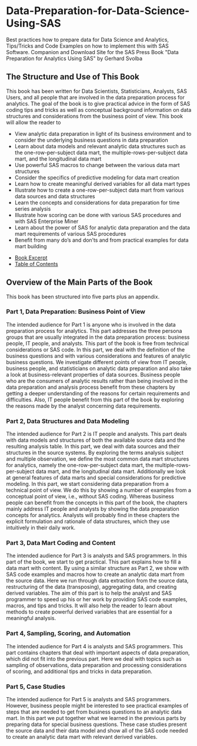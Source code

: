 # Data-Preparation-for-Data-Science-Using-SAS
Best practices how to prepare data for Data Science and Analytics, Tips/Tricks and Code Examples on how to implement this with SAS Software. Companion and Download Site for the SAS Press Book "Data Preparation for Analytics Using SAS" by Gerhard Svolba

## The Structure and Use of This Book
This book has been written for Data Scientists, Statisticians, Analysts, SAS Users, and all people that are involved in the data preparation process for analytics. The goal of the book is to give practical advice in the form of SAS coding tips and tricks as well as conceptual background information on data structures and considerations from the business point of view.
This book will allow the reader to
* View analytic data preparation in light of its business environment and to consider the underlying business questions in data preparation
* Learn about data models and relevant analytic data structures such as the one-row-per-subject data mart, the multiple-rows-per-subject data mart, and the longitudinal data mart
* Use powerful SAS macros to change between the various data mart structures
* Consider the specifics of predictive modeling for data mart creation
* Learn how to create meaningful derived variables for all data mart types
* Illustrate how to create a one-row-per-subject data mart from various data sources and data structures
* Learn the concepts and considerations for data preparation for time series analysis
* Illustrate how scoring can be done with various SAS procedures and with SAS Enterprise Miner
* Learn about the power of SAS for analytic data preparation and the data mart requirements of various SAS procedures
* Benefit from many do’s and don’ts and from practical examples for data mart building

- [Book Excerpt](https://www.sas.com/storefront/aux/en/spdataprep/60502_excerpt.pdf)
- [Table of Contents](https://www.sas.com/storefront/aux/en/spdataprep/60502_toc.pdf)

## Overview of the Main Parts of the Book
This book has been structured into five parts plus an appendix.
### Part 1, Data Preparation: Business Point of View
The intended audience for Part 1 is anyone who is involved in the data preparation process for analytics. This part addresses the three persona groups that are usually integrated in the data preparation process: business people, IT people, and analysts. This part of the book is free from technical considerations or SAS code.
In this part, we deal with the definition of the business questions and with various considerations and features of analytic business questions. We investigate different points of view from IT people, business people, and statisticians on analytic data preparation and also take a look at business-relevant properties of data sources.
Business people who are the consumers of analytic results rather than being involved in the data preparation and analysis process benefit from these chapters by getting a deeper understanding of the reasons for certain requirements and difficulties. Also, IT people benefit from this part of the book by exploring the reasons made by the analyst concerning data requirements.
### Part 2, Data Structures and Data Modeling
The intended audience for Part 2 is IT people and analysts. This part deals with data models and structures of both the available source data and the resulting analysis table. In this part, we deal with data sources and their structures in the source systems. By exploring the terms analysis subject and multiple observation, we define the most common data mart structures for analytics, namely the one-row-per-subject data mart, the multiple-rows-per-subject data mart, and the longitudinal data mart.
Additionally we look at general features of data marts and special considerations for predictive modeling. In this part, we start considering data preparation from a technical point of view. We do this by showing a number of examples from a conceptual point of view, i.e., without SAS coding.
Whereas business people can benefit from the concepts in this part of the book, the chapters mainly address IT people and analysts by showing the data preparation concepts for analytics. Analysts will probably find in these chapters the explicit formulation and rationale of data structures, which they use intuitively in their daily work.
### Part 3, Data Mart Coding and Content
The intended audience for Part 3 is analysts and SAS programmers. In this part of the book, we start to get practical. This part explains how to fill a data mart with content. By using a similar structure as Part 2, we show with SAS code examples and macros how to create an analytic data mart from the source data. Here we run through data extraction from the source data, restructuring of the data (transposing), aggregating data, and creating derived variables.
The aim of this part is to help the analyst and SAS programmer to speed up his or her work by providing SAS code examples, macros, and tips and tricks. It will also help the reader to learn about methods to create powerful derived variables that are essential for a meaningful analysis.
### Part 4, Sampling, Scoring, and Automation
The intended audience for Part 4 is analysts and SAS programmers. This part contains chapters that deal with important aspects of data preparation, which did not fit into the previous part. Here we deal with topics such as sampling of observations, data preparation and processing considerations of scoring, and additional tips and tricks in data preparation.
### Part 5, Case Studies
The intended audience for Part 5 is analysts and SAS programmers. However, business people might be interested to see practical examples of steps that are needed to get from business questions to an analytic data mart.
In this part we put together what we learned in the previous parts by preparing data for special business questions. These case studies present the source data and their data model and show all of the SAS code needed to create an analytic data mart with relevant derived variables.
 
